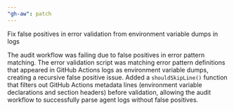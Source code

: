 ```yaml
---
"gh-aw": patch
---
```


Fix false positives in error validation from environment variable dumps in logs

The audit workflow was failing due to false positives in error pattern matching. The error validation script was matching error pattern definitions that appeared in GitHub Actions logs as environment variable dumps, creating a recursive false positive issue. Added a `shouldSkipLine()` function that filters out GitHub Actions metadata lines (environment variable declarations and section headers) before validation, allowing the audit workflow to successfully parse agent logs without false positives.
